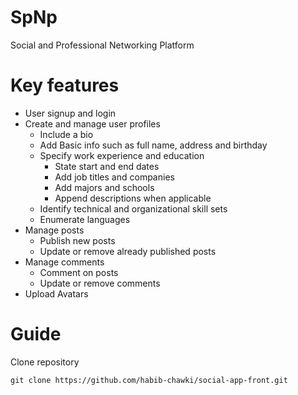 # SpNp

Social and Professional Networking Platform

# Key features

-  User signup and login
-  Create and manage user profiles
   -  Include a bio
   -  Add Basic info such as full name, address and birthday
   -  Specify work experience and education
      -  State start and end dates
      -  Add job titles and companies
      -  Add majors and schools
      -  Append descriptions when applicable
   -  Identify technical and organizational skill sets
   -  Enumerate languages
-  Manage posts
   -  Publish new posts
   -  Update or remove already published posts
-  Manage comments
   -  Comment on posts
   -  Update or remove comments
-  Upload Avatars

# Guide

Clone repository

```
git clone https://github.com/habib-chawki/social-app-front.git
```
